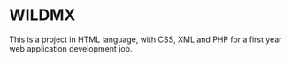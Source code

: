 # WILDMX
This is a project in HTML language, with CSS, XML and PHP for a first year web application development job. 

